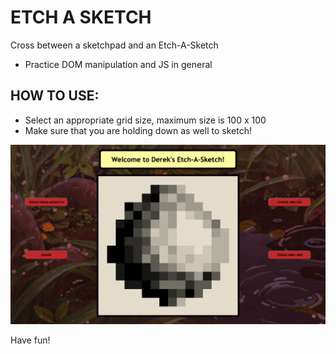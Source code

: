 # ETCH A SKETCH
Cross between a sketchpad and an Etch-A-Sketch
- Practice DOM manipulation and JS in general

## HOW TO USE:
- Select an appropriate grid size, maximum size is 100 x 100
- Make sure that you are holding down as well to sketch!

<img src="img/etch-a-sketch-demo.png" alt="Cool drawing of a sphere">

Have fun!

